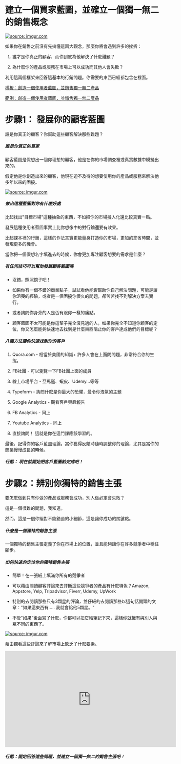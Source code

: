 # 建立一個買家藍圖，並確立一個獨一無二的銷售概念

<a href="https://imgur.com/zDNt73M"><img src="https://i.imgur.com/zDNt73M.jpg" title="source: imgur.com" /></a>

如果你在銷售之前沒有先搞懂這兩大觀念，那麼你將會遇到許多的挫折：

1. 誰才是你真正的顧客，而你到底為他解決了什麼難題？

2. 為什麼你的產品或服務在市場上可以成功而其他人會失敗？

利用這兩個框架來回答這基本的行銷問題。你需要的東西已經都包含在裡面。

<a href="https://docs.google.com/document/d/18Ctg7CJlPu8tO01Z9y4hzuuhhrjC1gYnhdNME8pttZM/edit">樣板：創造一個使用者藍圖，並銷售獨一無二產品</a>

<a href="https://docs.google.com/document/d/1zr51oAIyN38DBbEoeAIo-9BjGJGgLyAdd1s1dzct8iM/edit">範例：創造一個使用者藍圖，並銷售獨一無二產品</a>


# 步驟1： 發展你的顧客藍圖

誰是你真正的顧客？你幫助這些顧客解決那些難題？

##### 誰是你真正的買家

顧客藍圖是假想出一個你理想的顧客，他是在你的市場調查裡或真實數據中模擬出來的。

假定他是你創造出來的顧客，他現在迫不及待的想要使用你的產品或服務來解決他多年以來的困擾。

<a href="https://imgur.com/qMji2wr"><img src="https://i.imgur.com/qMji2wr.jpg" title="source: imgur.com" /></a>

##### 做出這種藍圖對你有什麼好處

比起找出"目標市場"這種抽象的東西，不如把你的市場擬人化還比較真實一點。

發展這種使用者藍圖事實上比你想像中的對行銷還要有效果。

比起課本裡的行銷，這樣的作法其實更能量身打造你的市場，更加的節省時間，並發現更多的機會。

當你把一個假想名字填進去的時候，你會更加專注顧客想要的需求是什麼？

##### 有任何技巧可以幫助發展顧客藍圖嗎

- 沒錯，照照鏡子吧！

- 如果你有一個不錯的商業點子，試試看他能否幫助你自己解決問題，可能是讓你沮喪的經驗，或者是一個困擾你很久的問題，卻苦苦找不到解決方案去實行。

- 或者詢問你身旁的人是否有跟你一樣的痛點。

- 顧客藍圖不太可能是你這輩子完全沒見過的人，如果你完全不知道你顧客的定位，你又怎麼能夠快速地去找到是什麼東西阻止你的客戶達成他們的目標呢？

##### 八種方法讓你快速找到你的客戶

1. Quora.com - 相當於美國的知識+ 許多人會在上面問問題，非常符合你的生態。

2. FB社團 - 可以瀏覽一下FB社團上面的成員

3. 線上市場平台 - 亞馬遜、蝦皮、Udemy...等等

4. Typeform - 詢問什麼是你最大的恐懼，最令你洩氣的主題

5. Google Analytics - 觀看客戶興趣報告

6. FB Analytics - 同上

7. Youtube Analytics - 同上

8. 直接詢問！ 這就是你在這門課應該學習的。

最後，記得你的客戶藍圖理論，當你獲得反饋時隨時調整你的理論，尤其是當你的商業慢慢成長的時候。

##### 行動： 現在就開始把客戶藍圖給完成吧！

# 步驟2：辨別你獨特的銷售主張

要怎麼做到只有你做的產品或服務會成功，別人做必定會失敗？

這是一個很難的問題，我知道。

然而，這是一個你絕對不能錯過的小細節，這是讓你成功的關鍵點。

##### 什麼是一個獨特的銷售主張

一個獨特的銷售主張定義了你在市場上的位置，並且能夠讓你在許多競爭者中穩住腳步。

##### 如何快速的定位你的獨特銷售主張

- 簡單！在一張紙上填滿你所有的競爭者

- 可以藉由閱讀顧客評論來去評斷這些競爭者的產品有什麼特色？Amazon, Appstore, Yelp, Tripadvisor, Fiverr, Udemy, UpWork

- 特別的去閱讀那些只有3顆星的評論，並仔細的去閱讀那些以這句話開頭的文章："如果這東西有.....  我就會給他5顆星。"

- 不管"如果"後面寫了什麼，你都可以把它給筆記下來，這樣你就擁有與別人與眾不同的東西了。

<a href="https://imgur.com/Kwm1Igg"><img src="https://i.imgur.com/Kwm1Igg.jpg" title="source: imgur.com" /></a>

藉由觀看這些評論來了解市場上缺乏了什麼要素。

<iframe width="560" height="315" src="https://www.youtube.com/embed/v47WEyeSMSA" frameborder="0" allowfullscreen></iframe>

##### 行動：開始回答這些問題，並建立一個獨一無二的銷售主張吧！